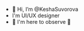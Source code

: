 - 👋 Hi, I’m @KeshaSuvorova
- I'm UI/UX designer
- 👀 I'm here to observe 👀


<!---
KeshaSuvorova/KeshaSuvorova is a ✨ special ✨ repository because its `README.md` (this file) appears on your GitHub profile.
You can click the Preview link to take a look at your changes.
--->
